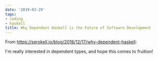 ```yaml
---
date: '2019-03-29'
tags:
- coding
- haskell
title: Why Dependent Haskell is the Future of Software Development
---
```


From https://serokell.io/blog/2018/12/17/why-dependent-haskell:

I'm really interested in dependent types, and hope this comes to fruition!
